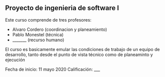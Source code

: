 ## Proyecto de ingenieria de software I

Este curso comprende de tres profesores:
- Alvaro Cordero (coordinacion y planeamiento)
- Pablo Monestel (técnica)
- _______ (recurso humano)

El curso es basicamente emular las condiciones de trabajo de un equipo de desarrollo, tanto desde el punto de vista técnico como de planeaminto y ejecución

Fecha de inicio: 11 mayo 2020
Calificación: ___
